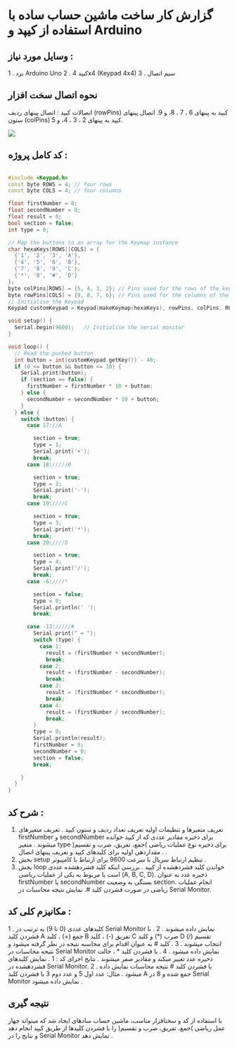 # گزارش کار ساخت ماشین حساب ساده با استفاده از کیپد و Arduino

## وسایل مورد نیاز :
1 . برد Arduino Uno
2 . کیپد 4x4 (Keypad 4x4)
3 . سیم اتصال
## نحوه اتصال سخت افزار
اتصالات کیپد :
اتصال پینهای ردیف (rowPins) کیپد به پینهای 6 ، 7 ، 8، و 9.
اتصال پینهای ستون (colPins) کیپد به پینهای 2 ، 3 ، 4، و 5.

![](/calculator/calculator_schematic.jpg)
## کد کامل پروژه :
```c++

#include <Keypad.h>
const byte ROWS = 4; // four rows 
const byte COLS = 4; // four columns

float firstNumber = 0;
float secondNumber = 0;
float result = 0;
bool section = false;
int type = 0;

// Map the buttons to an array for the Keymap instance
char hexaKeys[ROWS][COLS] = {
  {'1', '2', '3', 'A'},
  {'4', '5', '6', 'B'},
  {'7', '8', '9', 'C'},
  {'*', '0', '#', 'D'}
};
byte colPins[ROWS] = {5, 4, 3, 2}; // Pins used for the rows of the keypad
byte rowPins[COLS] = {9, 8, 7, 6}; // Pins used for the columns of the keypad
// Initialise the Keypad
Keypad customKeypad = Keypad(makeKeymap(hexaKeys), rowPins, colPins, ROWS, COLS);

void setup() {
  Serial.begin(9600);   // Initialise the serial monitor
}

void loop() {
  // Read the pushed button
  int button = int(customKeypad.getKey()) - 48;
  if (0 <= button && button <= 10) {
    Serial.print(button);
    if (section == false) {
      firstNumber = firstNumber * 10 + button;
    } else {
      secondNumber = secondNumber * 10 + button;
    }
  } else {
    switch (button) {
      case 17://A

        section = true;
        type = 1;
        Serial.print('+');
        break;
      case 18://///B

        section = true;
        type = 2;
        Serial.print('-');
        break;
      case 19:////C

        section = true;
        type = 3;
        Serial.print('*');
        break;
      case 20:////D

        section = true;
        type = 4;
        Serial.print('/');
        break;
      case -6:////*

        section = false;
        type = 0;
        Serial.println(' ');
        break;

      case -13://///#
        Serial.print(" = ");
        switch (type) {
          case 1:
            result = (firstNumber + secondNumber);
            break;
          case 2:
            result = (firstNumber - secondNumber);
            break;
          case 3:
            result = (firstNumber * secondNumber);
            break;
          case 4:
            result = (firstNumber / secondNumber);
            break;
        }
        type = 0;
        Serial.println(result);
        firstNumber = 0;
        secondNumber = 0;
        section = false;
        break;

    }
  }
}

```

## شرح کد :
1. تعریف متغیرها و تنظیمات اولیه
تعریف تعداد ردیف و ستون کیپد .
تعریف متغیرهای firstNumber و secondNumber برای ذخیره مقادیر عددی که از کیپد خوانده میشوند .
متغیر type برای ذخیره نوع عملیات ریاضی )جمع، تفریق، ضرب و تقسیم( .
مقداردهی اولیه برای کلیدهای کیپد و تعریف پینهای اتصال .
2. بخش setup
تنظیم ارتباط سریال با سرعت 9600 برای ارتباط با کامپیوتر .
3. بخش loop
خواندن کلید فشردهشده از کیپد .
بررسی اینکه کلید فشردهشده عددی است یا مربوط به یکی از عملیات ریاضی (A, B, C, D).
ذخیره عدد به عنوان firstNumber یا secondNumber بستگی به وضعیت section.
انجام عملیات ریاضی در صورت فشردن کلید #.
نمایش نتیجه محاسبات در Serial Monitor.
## مکانیزم کلی کد :
1 . کلیدهای عددی (0 تا 9) به ترتیب در Serial Monitor نمایش داده میشوند .
2 . با فشردن کلید A جمع (+) ، کلید B تفریق (-) ، کلید C ضرب (*) و کلید D تقسیم (/) انتخاب میشوند .
3 . کلید # به عنوان اقدام برای محاسبه نتیجه در نظر گرفته میشود و نتیجه محاسبات در Serial Monitor نمایش داده
میشود .
4 . با فشردن کلید * ، حالت ذخیره عدد تغییر میکند و مقادیر صفر میشوند .
نتایج اجرای کد :
1 . نمایش کلیدهای فشردهشده در Serial Monitor.
2 . با فشردن کلید # نتیجه محاسبات نمایش داده میشود .
 مثال: عدد اول 5 و عدد دوم 3 با فشردن کلید A جمع شده و 8 در Serial Monitor نمایش داده میشود .
## نتیجه گیری
با استفاده از کد و سختافزار مناسب، ماشین حساب سادهای ایجاد شد که میتواند چهار عمل ریاضی )جمع، تفریق، ضرب و تقسیم(
را با فشردن کلیدها از طریق کیپد انجام دهد و نتایج را در Serial Monitor نمایش دهد .
